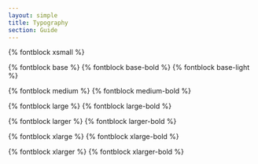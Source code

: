 ```yaml
---
layout: simple
title: Typography
section: Guide
---
```


{% fontblock xsmall %}

{% fontblock base %}
{% fontblock base-bold %}
{% fontblock base-light %}

{% fontblock medium %}
{% fontblock medium-bold %}

{% fontblock large %}
{% fontblock large-bold %}

{% fontblock larger %}
{% fontblock larger-bold %}

{% fontblock xlarge %}
{% fontblock xlarge-bold %}

{% fontblock xlarger %}
{% fontblock xlarger-bold %}
